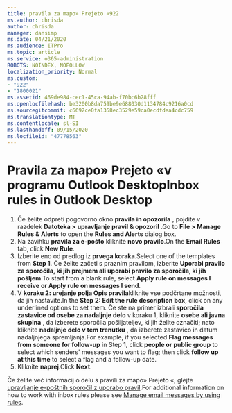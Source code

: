 ```yaml
---
title: pravila za mapo» Prejeto «922
ms.author: chrisda
author: chrisda
manager: dansimp
ms.date: 04/21/2020
ms.audience: ITPro
ms.topic: article
ms.service: o365-administration
ROBOTS: NOINDEX, NOFOLLOW
localization_priority: Normal
ms.custom:
- "922"
- "1800021"
ms.assetid: 469de984-cec1-45ca-94ab-f70bc6b28fff
ms.openlocfilehash: be3200b8da759be9e688030d1134784c9216a0cd
ms.sourcegitcommit: c6692ce0fa1358ec3529e59ca0ecdfdea4cdc759
ms.translationtype: MT
ms.contentlocale: sl-SI
ms.lasthandoff: 09/15/2020
ms.locfileid: "47778563"
---
```

# <a name="inbox-rules-in-outlook-desktop"></a><span data-ttu-id="4403a-102">Pravila za mapo» Prejeto «v programu Outlook Desktop</span><span class="sxs-lookup"><span data-stu-id="4403a-102">Inbox rules in Outlook Desktop</span></span>

1. <span data-ttu-id="4403a-103">Če želite odpreti pogovorno okno **pravila in opozorila** , pojdite v razdelek **Datoteka > upravljanje pravil & opozoril** .</span><span class="sxs-lookup"><span data-stu-id="4403a-103">Go to **File > Manage Rules & Alerts** to open the **Rules and Alerts** dialog box.</span></span>
2. <span data-ttu-id="4403a-104">Na zavihku **pravila za e-pošto** kliknite **novo pravilo**.</span><span class="sxs-lookup"><span data-stu-id="4403a-104">On the **Email Rules** tab, click **New Rule**.</span></span>
3. <span data-ttu-id="4403a-105">Izberite eno od predlog iz **prvega koraka**.</span><span class="sxs-lookup"><span data-stu-id="4403a-105">Select one of the templates from **Step 1**.</span></span> <span data-ttu-id="4403a-106">Če želite začeti s praznim pravilom, izberite **Uporabi pravilo za sporočila, ki jih prejmem ali uporabi pravilo za sporočila, ki jih pošljem**.</span><span class="sxs-lookup"><span data-stu-id="4403a-106">To start from a blank rule, select **Apply rule on messages I receive or Apply rule on messages I send**.</span></span>
4. <span data-ttu-id="4403a-107">V **koraku 2: urejanje polja Opis pravila**kliknite vse podčrtane možnosti, da jih nastavite.</span><span class="sxs-lookup"><span data-stu-id="4403a-107">In the **Step 2: Edit the rule description box**, click on any underlined options to set them.</span></span> <span data-ttu-id="4403a-108">Če ste na primer izbrali **sporočila zastavice od osebe za nadaljnje delo** v koraku 1, kliknite **osebe ali javna skupina** , da izberete sporočila pošiljateljev, ki jih želite označiti; nato kliknite **nadaljnje delo v tem trenutku** , da izberete zastavico in datum nadaljnjega spremljanja.</span><span class="sxs-lookup"><span data-stu-id="4403a-108">For example, if you selected **Flag messages from someone for follow-up** in Step 1, click **people or public group** to select which senders' messages you want to flag; then click **follow up at this time** to select a flag and a follow-up date.</span></span>
5. <span data-ttu-id="4403a-109">Kliknite **naprej**.</span><span class="sxs-lookup"><span data-stu-id="4403a-109">Click **Next**.</span></span>

<span data-ttu-id="4403a-110">Če želite več informacij o delu s pravili za mapo» Prejeto «, glejte [upravljanje e-poštnih sporočil z uporabo pravil](https://support.office.com/article/manage-email-messages-by-using-rules-c24f5dea-9465-4df4-ad17-a50704d66c59).</span><span class="sxs-lookup"><span data-stu-id="4403a-110">For additional information on how to work with inbox rules please see [Manage email messages by using rules](https://support.office.com/article/manage-email-messages-by-using-rules-c24f5dea-9465-4df4-ad17-a50704d66c59).</span></span>
